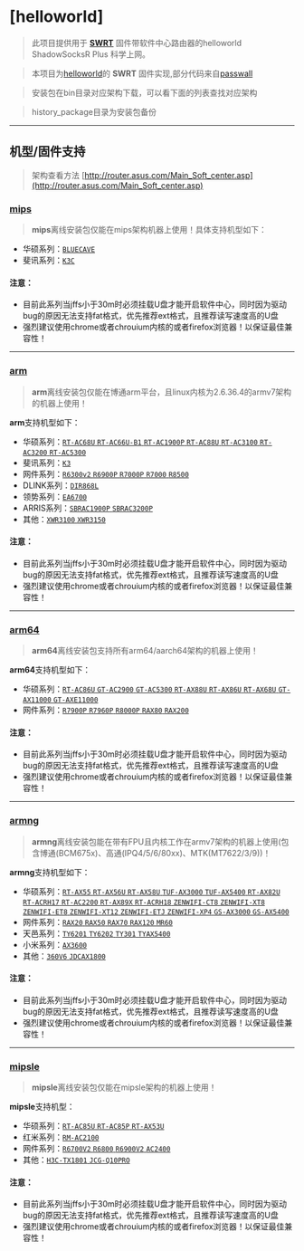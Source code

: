 # [helloworld]

> 此项目提供用于 **[SWRT](https://github.com/SWRT-dev)** 固件带软件中心路由器的helloworld ShadowSocksR Plus 科学上网。

> 本项目为[helloworld](https://github.com/fw876/helloworld)的 **SWRT** 固件实现,部分代码来自[passwall](https://github.com/xiaorouji/openwrt-passwall)

> 安装包在bin目录对应架构下载，可以看下面的列表查找对应架构

> history_package目录为安装包备份


---



## 机型/固件支持

> 架构查看方法 [http://router.asus.com/Main_Soft_center.asp](http://router.asus.com/Main_Soft_center.asp)

### [mips](https://github.com/zusterben/plan_f/tree/master/bin/mips)

> **mips**离线安装包仅能在mips架构机器上使用！具体支持机型如下：

* 华硕系列：[`BLUECAVE`](https://github.com/zusterben/plan_f/tree/master/bin/mips)
* 斐讯系列：[`K3C`](https://github.com/zusterben/plan_f/tree/master/bin/mips)

#### 注意：

* 目前此系列当jffs小于30m时必须挂载U盘才能开启软件中心，同时因为驱动bug的原因无法支持fat格式，优先推荐ext格式，且推荐读写速度高的U盘
* 强烈建议使用chrome或者chrouium内核的或者firefox浏览器！以保证最佳兼容性！

---

### [arm](https://github.com/zusterben/plan_f/tree/master/bin/arm)

> **arm**离线安装包仅能在博通arm平台，且linux内核为2.6.36.4的armv7架构的机器上使用！

**arm**支持机型如下：

* 华硕系列：[`RT-AC68U` `RT-AC66U-B1` `RT-AC1900P` `RT-AC88U` `RT-AC3100` `RT-AC3200` `RT-AC5300`](https://github.com/zusterben/plan_f/tree/master/bin/arm)
* 斐讯系列：[`K3`](https://github.com/zusterben/plan_f/tree/master/bin/arm)
* 网件系列：[`R6300v2` `R6900P` `R7000P` `R7000` `R8500`](https://github.com/zusterben/plan_f/tree/master/bin/arm)
* DLINK系列：[`DIR868L`](https://github.com/zusterben/plan_f/tree/master/bin/arm)
* 领势系列：[`EA6700`](https://github.com/zusterben/plan_f/tree/master/bin/arm)
* ARRIS系列：[`SBRAC1900P` `SBRAC3200P`](https://github.com/zusterben/plan_f/tree/master/bin/arm)
* 其他：[`XWR3100` `XWR3150`](https://github.com/zusterben/plan_f/tree/master/bin/arm)

#### 注意：

* 目前此系列当jffs小于30m时必须挂载U盘才能开启软件中心，同时因为驱动bug的原因无法支持fat格式，优先推荐ext格式，且推荐读写速度高的U盘
* 强烈建议使用chrome或者chrouium内核的或者firefox浏览器！以保证最佳兼容性！

---

### [arm64](https://github.com/zusterben/plan_f/tree/master/bin/arm64)

> **arm64**离线安装包支持所有arm64/aarch64架构的机器上使用！

**arm64**支持机型如下：

* 华硕系列：[`RT-AC86U` `GT-AC2900` `GT-AC5300` `RT-AX88U` `RT-AX86U` `RT-AX68U` `GT-AX11000` `GT-AXE11000`](https://github.com/zusterben/plan_f/tree/master/bin/arm64)
* 网件系列：[`R7900P` `R7960P` `R8000P` `RAX80` `RAX200`](https://github.com/zusterben/plan_f/tree/master/bin/arm64)

#### 注意：

* 目前此系列当jffs小于30m时必须挂载U盘才能开启软件中心，同时因为驱动bug的原因无法支持fat格式，优先推荐ext格式，且推荐读写速度高的U盘
* 强烈建议使用chrome或者chrouium内核的或者firefox浏览器！以保证最佳兼容性！

---

### [armng](https://github.com/zusterben/plan_f/tree/master/bin/armng)

> **armng**离线安装包能在带有FPU且内核工作在armv7架构的机器上使用(包含博通(BCM675x)、高通(IPQ4/5/6/80xx)、MTK(MT7622/3/9))！

**armng**支持机型如下：

* 华硕系列：[`RT-AX55` `RT-AX56U` `RT-AX58U` `TUF-AX3000` `TUF-AX5400` `RT-AX82U` `RT-ACRH17` `RT-AC2200` `RT-AX89X` `RT-ACRH18` `ZENWIFI-CT8` `ZENWIFI-XT8` `ZENWIFI-ET8` `ZENWIFI-XT12` `ZENWIFI-ETJ` `ZENWIFI-XP4` `GS-AX3000` `GS-AX5400`](https://github.com/zusterben/plan_f/tree/master/bin/armng)
* 网件系列：[`RAX20` `RAX50` `RAX70` `RAX120` `MR60`](https://github.com/zusterben/plan_f/tree/master/bin/armng)
* 天邑系列：[`TY6201` `TY6202` `TY301` `TYAX5400`](https://github.com/zusterben/plan_f/tree/master/bin/armng)
* 小米系列：[`AX3600`](https://github.com/zusterben/plan_f/tree/master/bin/armng)
* 其他：[`360V6` `JDCAX1800`](https://github.com/zusterben/plan_f/tree/master/bin/armng)

#### 注意：

* 目前此系列当jffs小于30m时必须挂载U盘才能开启软件中心，同时因为驱动bug的原因无法支持fat格式，优先推荐ext格式，且推荐读写速度高的U盘
* 强烈建议使用chrome或者chrouium内核的或者firefox浏览器！以保证最佳兼容性！

---

### [mipsle](https://github.com/zusterben/plan_f/tree/master/bin/mipsle)

> **mipsle**离线安装包仅能在mipsle架构的机器上使用！

**mipsle**支持机型：

* 华硕系列：[`RT-AC85U` `RT-AC85P` `RT-AX53U`](https://github.com/zusterben/plan_f/tree/master/bin/mipsle)
* 红米系列：[`RM-AC2100`](https://github.com/zusterben/plan_f/tree/master/bin/mipsle)
* 网件系列：[`R6700V2` `R6800` `R6900V2` `AC2400`](https://github.com/zusterben/plan_f/tree/master/bin/mipsle)
* 其他：[`H3C-TX1801` `JCG-Q10PRO`](https://github.com/zusterben/plan_f/tree/master/bin/mipsle)

#### 注意：

* 目前此系列当jffs小于30m时必须挂载U盘才能开启软件中心，同时因为驱动bug的原因无法支持fat格式，优先推荐ext格式，且推荐读写速度高的U盘
* 强烈建议使用chrome或者chrouium内核的或者firefox浏览器！以保证最佳兼容性！

